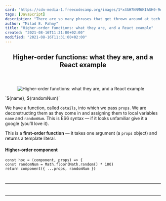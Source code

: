 ```yaml
---
card: "https://cdn-media-1.freecodecamp.org/images/1*x4AH7NNM6KIASH0-9dOKOg.jpeg"
tags: [JavaScript]
description: "There are so many phrases that get thrown around at tech meet"
author: "Milad E. Fahmy"
title: "Higher-order functions: what they are, and a React example"
created: "2021-08-16T11:31:00+02:00"
modified: "2021-08-16T11:31:00+02:00"
---
```

<div class="site-wrapper">
<main id="site-main" class="site-main outer">
<div class="inner">
<article class="post-full post tag-javascript tag-programming tag-react tag-software-development tag-technology ">
<header class="post-full-header">
<h1 class="post-full-title">Higher-order functions: what they are, and a React example</h1>
</header>
<figure class="post-full-image">
<picture>
<source media="(max-width: 700px)" sizes="1px" srcset="data:image/gif;base64,R0lGODlhAQABAIAAAAAAAP///yH5BAEAAAAALAAAAAABAAEAAAIBRAA7 1w">
<source media="(min-width: 701px)" sizes="(max-width: 800px) 400px,
(max-width: 1170px) 700px,
1400px" srcset="https://cdn-media-1.freecodecamp.org/images/1*x4AH7NNM6KIASH0-9dOKOg.jpeg 300w,
https://cdn-media-1.freecodecamp.org/images/1*x4AH7NNM6KIASH0-9dOKOg.jpeg 600w,
https://cdn-media-1.freecodecamp.org/images/1*x4AH7NNM6KIASH0-9dOKOg.jpeg 1000w,
https://cdn-media-1.freecodecamp.org/images/1*x4AH7NNM6KIASH0-9dOKOg.jpeg 2000w">
<img onerror="this.style.display='none'" src="https://cdn-media-1.freecodecamp.org/images/1*x4AH7NNM6KIASH0-9dOKOg.jpeg" alt="Higher-order functions: what they are, and a React example">
</picture>
</figure>
<section class="post-full-content">
<div class="post-content">
`${name}, ${randomNum}`</code></pre><p>We have a function, called <code>details</code>, into which we pass <code>props</code>. We are deconstructing them as they come in and assigning them to local variables <code>name</code> and <code>randomNum</code>. This is ES6 syntax — if it looks unfamiliar give it a google (you’ll love it).</p><p>This is a <strong>first-order function</strong> — it takes one argument (a <code>props</code> object) and returns a template literal.</p><h4 id="higher-order-component">Higher-order component</h4><pre><code>const hoc = (component, props) =&gt; {
const randomNum = Math.floor(Math.random() * 100)
return component({ ...props, randomNum })
</div>
<hr>
<hr>
</section>
</article>
</div>
</main>
</div>
<!-- Google Tag Manager (noscript) -->
<!-- End Google Tag Manager (noscript) -->
